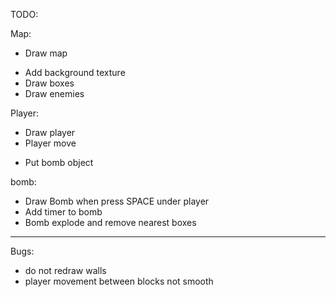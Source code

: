 TODO:

Map:
  + Draw map
  - Add background texture 
  - Draw boxes
  - Draw enemies

Player:
  + Draw player
  + Player move
  - Put bomb object



bomb:
  - Draw Bomb when press SPACE under player
  - Add timer to bomb
  - Bomb explode and remove nearest boxes


--------------------------------------------
Bugs:
- do not redraw walls
- player movement between blocks not smooth
